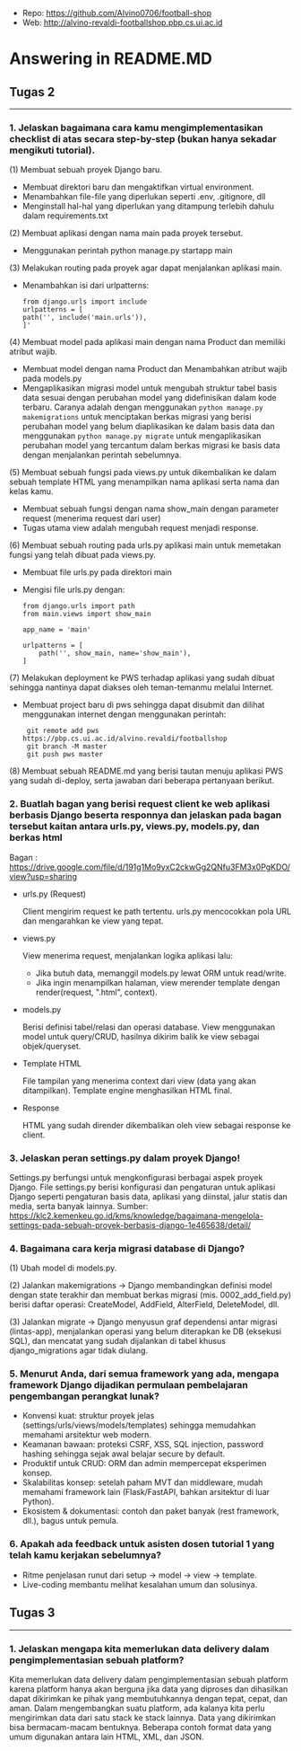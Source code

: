 - Repo: https://github.com/Alvino0706/football-shop
- Web: http://alvino-revaldi-footballshop.pbp.cs.ui.ac.id

# Answering in README.MD

## Tugas 2

---

### 1. Jelaskan bagaimana cara kamu mengimplementasikan checklist di atas secara step-by-step (bukan hanya sekadar mengikuti tutorial).

(1) Membuat sebuah proyek Django baru.
- Membuat direktori baru dan mengaktifkan virtual environment.
- Menambahkan file-file yang diperlukan seperti .env, .gitignore, dll
- Menginstall hal-hal yang diperlukan yang ditampung terlebih dahulu dalam requirements.txt

(2) Membuat aplikasi dengan nama main pada proyek tersebut.

- Menggunakan perintah python manage.py startapp main

(3) Melakukan routing pada proyek agar dapat menjalankan aplikasi main.
- Menambahkan isi dari urlpatterns:
  
      from django.urls import include
      urlpatterns = [
      path('', include('main.urls')),
      ]'
(4) Membuat model pada aplikasi main dengan nama Product dan memiliki atribut wajib.
- Membuat model dengan nama Product dan Menambahkan atribut wajib pada models.py
- Mengaplikasikan migrasi model untuk mengubah struktur tabel basis data sesuai dengan perubahan model yang didefinisikan dalam kode terbaru. Caranya adalah dengan menggunakan `python manage.py makemigrations` untuk menciptakan berkas migrasi yang berisi perubahan model yang belum diaplikasikan ke dalam basis data dan menggunakan `python manage.py migrate` untuk mengaplikasikan perubahan model yang tercantum dalam berkas migrasi ke basis data dengan menjalankan perintah sebelumnya.

(5) Membuat sebuah fungsi pada views.py untuk dikembalikan ke dalam sebuah template HTML yang menampilkan nama aplikasi serta nama dan kelas kamu.
- Membuat sebuah fungsi dengan nama show_main dengan parameter request (menerima request dari user)
- Tugas utama view adalah mengubah request menjadi response.
  
(6) Membuat sebuah routing pada urls.py aplikasi main untuk memetakan fungsi yang telah dibuat pada views.py.
- Membuat file urls.py pada direktori main
- Mengisi file urls.py dengan:

      from django.urls import path
      from main.views import show_main
    
      app_name = 'main'
    
      urlpatterns = [
          path('', show_main, name='show_main'),
      ]
(7) Melakukan deployment ke PWS terhadap aplikasi yang sudah dibuat sehingga nantinya dapat diakses oleh teman-temanmu melalui Internet.
-  Membuat project baru di pws sehingga dapat disubmit dan dilihat menggunakan internet dengan menggunakan perintah:
  
        git remote add pws https://pbp.cs.ui.ac.id/alvino.revaldi/footballshop
        git branch -M master
        git push pws master
   
(8) Membuat sebuah README.md yang berisi tautan menuju aplikasi PWS yang sudah di-deploy, serta jawaban dari beberapa pertanyaan berikut.



### 2. Buatlah bagan yang berisi request client ke web aplikasi berbasis Django beserta responnya dan jelaskan pada bagan tersebut kaitan antara urls.py, views.py, models.py, dan berkas html
Bagan : https://drive.google.com/file/d/191g1Mo9yxC2ckwGg2QNfu3FM3x0PgKDO/view?usp=sharing
- urls.py (Request)

  Client mengirim request ke path tertentu. urls.py mencocokkan pola URL dan mengarahkan ke view yang tepat.
- views.py
  
  View menerima request, menjalankan logika aplikasi lalu:
    - Jika butuh data, memanggil models.py lewat ORM untuk read/write.
    - Jika ingin menampilkan halaman, view merender template dengan render(request, "<file>.html", context).
- models.py
  
  Berisi definisi tabel/relasi dan operasi database. View menggunakan model untuk query/CRUD, hasilnya dikirim balik ke view sebagai objek/queryset.
- Template HTML
  
  File tampilan yang menerima context dari view (data yang akan ditampilkan). Template engine menghasilkan HTML final.
- Response
  
  HTML yang sudah dirender dikembalikan oleh view sebagai response ke client.
    
### 3. Jelaskan peran settings.py dalam proyek Django!
Settings.py berfungsi untuk mengkonfigurasi berbagai aspek proyek Django. File settings.py berisi konfigurasi dan pengaturan untuk aplikasi Django seperti pengaturan basis data, aplikasi yang diinstal, jalur statis dan media, serta banyak lainnya.
Sumber: https://klc2.kemenkeu.go.id/kms/knowledge/bagaimana-mengelola-settings-pada-sebuah-proyek-berbasis-django-1e465638/detail/

### 4. Bagaimana cara kerja migrasi database di Django?

(1) Ubah model di models.py.


(2) Jalankan makemigrations → Django membandingkan definisi model dengan state terakhir dan membuat berkas migrasi (mis. 0002_add_field.py) berisi daftar operasi: CreateModel, AddField, AlterField, DeleteModel, dll.


(3) Jalankan migrate → Django menyusun graf dependensi antar migrasi (lintas-app), menjalankan operasi yang belum diterapkan ke DB (eksekusi SQL), dan mencatat yang sudah dijalankan di tabel khusus django_migrations agar tidak diulang.

### 5. Menurut Anda, dari semua framework yang ada, mengapa framework Django dijadikan permulaan pembelajaran pengembangan perangkat lunak?
- Konvensi kuat: struktur proyek jelas (settings/urls/views/models/templates) sehingga memudahkan memahami arsitektur web modern.
- Keamanan bawaan: proteksi CSRF, XSS, SQL injection, password hashing sehingga sejak awal belajar secure by default.
- Produktif untuk CRUD: ORM dan admin mempercepat eksperimen konsep.
- Skalabilitas konsep: setelah paham MVT dan middleware, mudah memahami framework lain (Flask/FastAPI, bahkan arsitektur di luar Python).
- Ekosistem & dokumentasi: contoh dan paket banyak (rest framework, dll.), bagus untuk pemula.

### 6. Apakah ada feedback untuk asisten dosen tutorial 1 yang telah kamu kerjakan sebelumnya?
- Ritme penjelasan runut dari setup → model → view → template.
- Live-coding membantu melihat kesalahan umum dan solusinya.


## Tugas 3

---

### 1. Jelaskan mengapa kita memerlukan data delivery dalam pengimplementasian sebuah platform?
Kita memerlukan data delivery dalam pengimplementasian sebuah platform karena platform hanya akan berguna jika data yang diproses dan dihasilkan dapat dikirimkan ke pihak yang membutuhkannya dengan tepat, cepat, dan aman. Dalam mengembangkan suatu platform, ada kalanya kita perlu mengirimkan data dari satu stack ke stack lainnya. Data yang dikirimkan bisa bermacam-macam bentuknya. Beberapa contoh format data yang umum digunakan antara lain HTML, XML, dan JSON.


